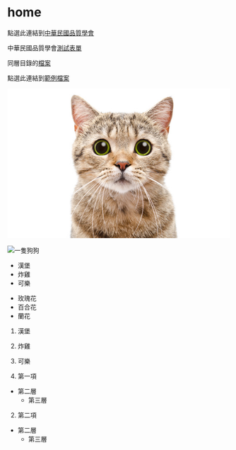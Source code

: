 # home

點選此連結到[中華民國品質學會](http://www.csq.org.tw/mp.asp)

中華民國品質學會[測試表單](https://forms.gle/v4zL3DVc54HH8c7H8)


同層目錄的[檔案](注意事項)


點選此連結到[範例檔案](docs/範例檔案.docx)

![倉庫內圖片](/image/cat.jpg)


![一隻狗狗](https://i2.wp.com/www.spaceadvisor.com/blog/wp-content/uploads/2018/08/animal-corgi-dog-58997.jpg)

- 漢堡
- 炸雞
- 可樂


* 玫瑰花
* 百合花
* 蘭花

1. 漢堡
2. 炸雞
3. 可樂



1. 第一項
  * 第二層
    * 第三層
2. 第二項
  * 第二層
    * 第三層

